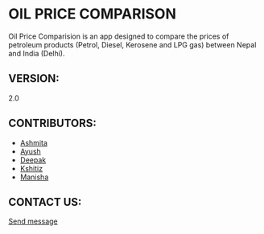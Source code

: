 OIL PRICE COMPARISON
====================

Oil Price Comparision is an app designed to compare the prices of petroleum products (Petrol, Diesel, Kerosene and LPG gas) between Nepal and India (Delhi).


VERSION:
--------
2.0


CONTRIBUTORS:
-------------
* [Ashmita](http://about.me/mishraashmita)
* [Ayush](http://about.me/ayushmaharjan)
* [Deepak](http://about.me/deepsadhi)
* [Kshitiz](http://about.me/kshitiztiwari)
* [Manisha](http://about.me/manisapanta)


CONTACT US:
-----------
[Send message](https://docs.google.com/forms/d/1bb0juZ34QkSG7zBhnDjhMqDLh3GTNHWObJE8dbypqLw/viewform)
